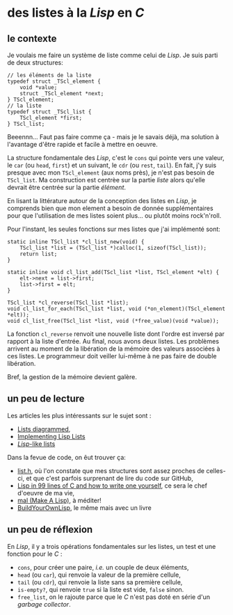 # des listes à la *Lisp* en *C*

## le contexte

Je voulais me faire un système de liste comme celui de *Lisp*. Je suis parti de deux structures:

```*C*
// les éléments de la liste
typedef struct _TScl_element {
	void *value;
	struct _TScl_element *next;
} TScl_element;
// la liste
typedef struct _TScl_list {
	TScl_element *first;
} TScl_list;
```

Beeennn... Faut pas faire comme ça - mais je le savais déjà, ma solution à l'avantage d'être rapide et facile à mettre en oeuvre.

La structure fondamentale des *Lisp*, c'est le `cons` qui pointe vers une valeur, le `car` (ou `head`, `first`) et un suivant, le `cdr` (ou `rest`, `tail`). En fait, j'y suis presque avec mon `TScl_element` (aux noms près), je n'est pas besoin de `TScl_list`. Ma construction est centrèe sur la partie *liste* alors qu'elle devrait être centrée sur la partie *élément*.

En lisant la littérature autour de la conception des listes en *Lisp*, je comprends bien que mon element a besoin de donnée supplémentaires pour que l'utilisation de mes listes soient plus... ou plutôt moins rock'n'roll.

Pour l'instant, les seules fonctions sur mes listes que j'ai implémenté sont:

```*C*
static inline TScl_list *cl_list_new(void) {
	TScl_list *list = (TScl_list *)calloc(1, sizeof(TScl_list));
	return list;
}

static inline void cl_list_add(TScl_list *list, TScl_element *elt) {
    elt->next = list->first;
    list->first = elt;
}

TScl_list *cl_reverse(TScl_list *list);
void cl_list_for_each(TScl_list *list, void (*on_element)(TScl_element *elt));
void cl_list_free(TScl_list *list, void (*free_value)(void *value));
```

La fonction `cl_reverse` renvoit une nouvelle liste dont l'ordre est inversé par rapport à la liste d'entrée. Au final, nous avons deux listes. Les problèmes arrivent au moment de la libération de la mémoire des valeurs associées à ces listes. Le programmeur doit veiller lui-même à ne pas faire de double libération.

Bref, la gestion de la mémoire devient galère.

## un peu de lecture

Les articles les plus intéressants sur le sujet sont :

- [Lists diagrammed](https://www.gnu.org/software/emacs/manual/html_node/eintr/List-Implementation.html),
- [Implementing Lisp Lists](http://www.eecs.qmul.ac.uk/~mmh/ADSOOF/linkedlists/impLispLists.html)
 - [*Lisp*-like lists](https://www.jmeiners.com/efficient-programming-with-components/08_lisp.html)

 Dans la fevue de code, on êut trouver ça:

 - [list.h](https://github.com/Jaffe-/lispc/blob/master/src/lisp.h), où l'on constate que mes structures sont assez proches de celles-ci, et que c'est parfois surprenant de lire du code sur GitHub,
 - [Lisp in 99 lines of C and how to write one yourself](https://raw.githubusercontent.com/Robert-van-Engelen/tinylisp/main/tinylisp.pdf), ce sera le chef d'oeuvre de ma vie,
 - [mal (Make A Lisp)](https://github.com/kanaka/mal), à méditer!
 - [BuildYourOwnLisp](https://github.com/orangeduck/BuildYourOwnLisp), le même mais avec un livre


## un peu de réflexion

En *Lisp*, il y a trois opérations fondamentales sur les listes, un test et une fonction pour le *C* :

- `cons`, pour créer une paire, *i.e.* un couple de deux éléments,
- `head` (ou `car`), qui renvoie la valeur de la première cellule,
- `tail` (ou `cdr`), qui renvoie la liste sans sa première cellule,
- `is-empty?`, qui renvoie `true` si la liste est vide, `false` sinon.
- `free_list`, on le rajoute parce que le *C* n'est pas doté en série d'un *garbage collector*.


